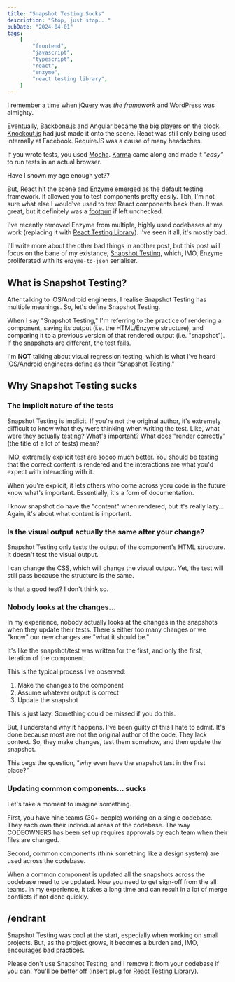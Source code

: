 ```yaml
---
title: "Snapshot Testing Sucks"
description: "Stop, just stop..."
pubDate: "2024-04-01"
tags:
    [
        "frontend",
        "javascript",
        "typescript",
        "react",
        "enzyme",
        "react testing library",
    ]
---
```


I remember a time when jQuery was _the framework_ and WordPress was almighty.

Eventually, [Backbone.js](https://backbonejs.org/) and [Angular](https://angularjs.org/) became the big players on the block. [Knockout.js](https://knockoutjs.com/) had just made it onto the scene. React was still only being used internally at Facebook. RequireJS was a cause of many headaches.

If you wrote tests, you used [Mocha](https://mochajs.org/). [Karma](https://karma-runner.github.io/latest/index.html) came along and made it _"easy"_ to run tests in an actual browser.

Have I shown my age enough yet??

But, React hit the scene and [Enzyme](https://enzymejs.github.io/enzyme/) emerged as the default testing framework. It allowed you to test components pretty easily. Tbh, I'm not sure what else I would've used to
test React components back then. It was great, but it definitely was a [footgun](https://en.wiktionary.org/wiki/footgun) if left unchecked.

I've recently removed Enzyme from multiple, highly used codebases at my work (replacing it with [React Testing Library](https://testing-library.com/docs/react-testing-library/intro/)). I've seen it all, it's mostly bad.

I'll write more about the other bad things in another post, but this post will focus on the bane of my existance, [Snapshot Testing](https://jestjs.io/docs/snapshot-testing), which, IMO, Enzyme proliferated with its `enzyme-to-json` serialiser.

## What is Snapshot Testing?

After talking to iOS/Android engineers, I realise Snapshot Testing has multiple meanings. So, let's define Snapshot Testing.

When I say "Snapshot Testing," I'm referring to the practice of rendering a component, saving its output (i.e. the HTML/Enzyme structure), and comparing it to a previous version of that rendered output (i.e. "snapshot"). If the snapshots are different, the test fails.

I'm **NOT** talking about visual regression testing, which is what I've heard iOS/Android engineers define as their "Snapshot Testing."

## Why Snapshot Testing sucks

### The implicit nature of the tests

Snapshot Testing is implicit. If you're not the original author, it's extremely difficult to know what they were thinking when writing the test. Like, what were they actually testing? What's important? What does "render correctly" (the title of a lot of tests) mean?

IMO, extremely explicit test are soooo much better. You should be testing that the correct content is rendered and the interactions are what you'd expect with interacting with it.

When you're explicit, it lets others who come across yoru code in the future know what's important. Essentially, it's a form of documentation.

I know snapshot do have the "content" when rendered, but it's really lazy... Again, it's about what content is important.

### Is the visual output actually the same after your change?

Snapshot Testing only tests the output of the component's HTML structure. It doesn't test the visual output.

I can change the CSS, which will change the visual output. Yet, the test will still pass because the structure is the same.

Is that a good test? I don't think so.

### Nobody looks at the changes...

In my experience, nobody actually looks at the changes in the snapshots when they update their tests. There's either too many changes or we "know" our new changes are "what it should be."

It's like the snapshot/test was written for the first, and only the first, iteration of the component.

This is the typical process I've observed:

1. Make the changes to the component
2. Assume whatever output is correct
3. Update the snapshot

This is just lazy. Something could be missed if you do this.

But, I understand why it happens. I've been guilty of this I hate to admit. It's done because most are not the original author of the code. They lack context. So, they make changes, test them somehow, and then update the snapshot.

This begs the question, "why even have the snapshot test in the first place?"

### Updating common components... sucks

Let's take a moment to imagine something.

First, you have nine teams (30+ people) working on a single codebase. They each own their individual areas of the codebase. The way CODEOWNERS has been set up requires approvals by each team when their files are changed.

Second, common components (think something like a design system) are used across the codebase.

When a common component is updated all the snapshots across the codebase need to be updated. Now you need to get sign-off from the all teams. In my experience, it takes a long time and can result in a lot of merge conflicts if not done quickly.

## /endrant

Snapshot Testing was cool at the start, especially when working on small projects. But, as the project grows, it becomes a burden and, IMO, encourages bad practices.

Please don't use Snapshot Testing, and I remove it from your codebase if you can. You'll be better off (insert plug for [React Testing Library](https://testing-library.com/docs/react-testing-library/intro/)).
